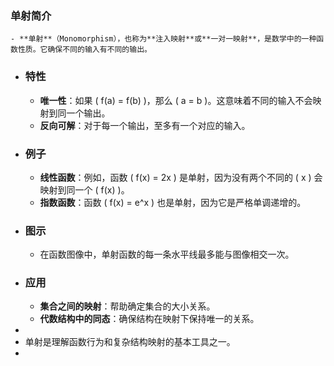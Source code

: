### 单射简介
	- **单射**（Monomorphism），也称为**注入映射**或**一对一映射**，是数学中的一种函数性质。它确保不同的输入有不同的输出。
- ### 特性
	- **唯一性**：如果 \( f(a) = f(b) \)，那么 \( a = b \)。这意味着不同的输入不会映射到同一个输出。
	- **反向可解**：对于每一个输出，至多有一个对应的输入。
- ### 例子
	- **线性函数**：例如，函数 \( f(x) = 2x \) 是单射，因为没有两个不同的 \( x \) 会映射到同一个 \( f(x) \)。
	- **指数函数**：函数 \( f(x) = e^x \) 也是单射，因为它是严格单调递增的。
- ### 图示
	- 在函数图像中，单射函数的每一条水平线最多能与图像相交一次。
- ### 应用
	- **集合之间的映射**：帮助确定集合的大小关系。
	- **代数结构中的同态**：确保结构在映射下保持唯一的关系。
-
- 单射是理解函数行为和复杂结构映射的基本工具之一。
-